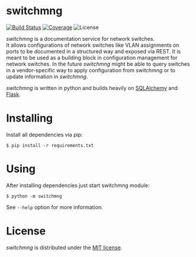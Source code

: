 # switchmng

[![Build Status](https://travis-ci.org/AnsgarKlein/switchmng.svg?branch=develop)](https://travis-ci.org/AnsgarKlein/switchmng)
[![Coverage](https://codecov.io/gh/AnsgarKlein/switchmng/branch/develop/graph/badge.svg)](https://codecov.io/gh/AnsgarKlein/switchmng)
![License](https://img.shields.io/github/license/AnsgarKlein/switchmng)

*switchmng* is a documentation service for network switches.  
It allows configurations of network switches like VLAN assignments on ports to
be documented in a structured way and exposed via REST. It is meant to be used
as a building block in configuration management for network switches. In the
future *switchmng* might be able to query switches in a vendor-specific way to
apply configuration from *switchmng* or to update information in *switchmng*.

*switchmng* is written in python and builds heavily on
[SQLAlchemy](https://github.com/sqlalchemy/sqlalchemy) and
[Flask](https://github.com/pallets/flask).

# Installing

Install all dependencies via pip:

```
$ pip install -r requirements.txt
```

# Using

After installing dependencies just start switchmng module:

```
$ python -m switchmng
```

See `--help` option for more information.

# License
*switchmng* is distributed under the
[MIT license](https://opensource.org/licenses/mit-license.php).
